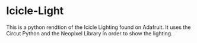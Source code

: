 # Icicle-Light
This is a python rendtion of the Icicle Lighting found on Adafruit. It uses the Circut Python and the Neopixel Library in order to show the lighting.
